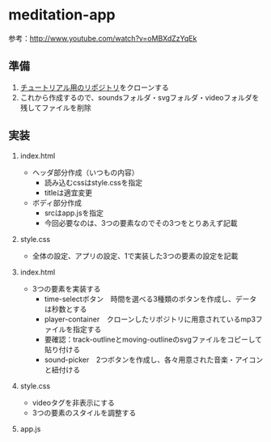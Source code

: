 


# meditation-app
参考：http://www.youtube.com/watch?v=oMBXdZzYqEk

##  準備
1.  [チュートリアル用のリポジトリ](https://github.com/developedbyed/meditation-app)をクローンする
2.  これから作成するので、soundsフォルダ・svgフォルダ・videoフォルダを残してファイルを削除

##  実装
1.   index.html
     *   ヘッダ部分作成（いつもの内容）
         *   読み込むcssはstyle.cssを指定
         *   titleは適宜変更
     *  ボディ部分作成
         *   srcはapp.jsを指定
         *   今回必要なのは、3つの要素なのでその3つをとりあえず記載

2.   style.css
     *   全体の設定、アプリの設定、1で実装した3つの要素の設定を記載

3.  index.html
    *   3つの要素を実装する
        *   time-selectボタン　時間を選べる3種類のボタンを作成し、データは秒数とする
        *   player-container　クローンしたリポジトリに用意されているmp3ファイルを指定する
        *   要確認：track-outlineとmoving-outlineのsvgファイルをコピーして貼り付ける
        *   sound-picker　2つボタンを作成し、各々用意された音楽・アイコンと紐付ける
  
4.  style.css
    *   videoタグを非表示にする
    *   3つの要素のスタイルを調整する

5.  app.js

